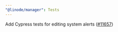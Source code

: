 ```yaml
---
"@linode/manager": Tests
---
```


Add Cypress tests for editing system alerts ([#11657](https://github.com/linode/manager/pull/11657))
